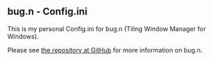 ## bug.n - Config.ini

This is my personal Config.ini for bug.n (Tiling Window Manager for Windows).

Please see [the repository at GitHub](https://github.com/fuhsjr00/bug.n) for
more information on bug.n.
